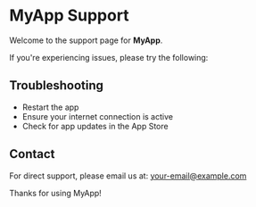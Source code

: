 # MyApp Support

Welcome to the support page for **MyApp**.

If you're experiencing issues, please try the following:

## Troubleshooting
- Restart the app
- Ensure your internet connection is active
- Check for app updates in the App Store

## Contact
For direct support, please email us at: [your-email@example.com](mailto:your-email@example.com)

Thanks for using MyApp!
